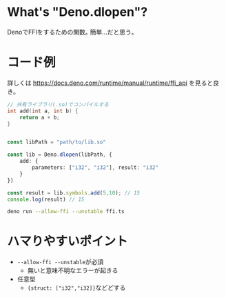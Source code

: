 # What's "Deno.dlopen"?
DenoでFFIをするための関数｡
簡単...だと思う｡

# コード例

詳しくは
https://docs.deno.com/runtime/manual/runtime/ffi_api
を見ると良き｡

```c
// 共有ライブラリ(.so)でコンパイルする
int add(int a, int b) {  
    return a + b;  
}

```

```typescript

const libPath = "path/to/lib.so"

const lib = Deno.dlopen(libPath, {
	add: {
		parameters: ["i32", "i32"], result: "i32"
	}
})

const result = lib.symbols.add(5,10); // 15
console.log(result) // 15

```

```bash
deno run --allow-ffi --unstable ffi.ts
```
# ハマりやすいポイント

* `--allow-ffi --unstable`が必須
	* 無いと意味不明なエラーが起きる
* 任意型
	* `{struct: ["i32","i32]}`などどする